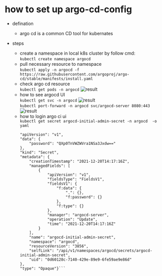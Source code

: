 # how to set up argo-cd-config

* defination
  * argo cd is a common CD tool for kubernates

* steps
  * create a namespace in local k8s cluster by follow cmd:
    </br> ``` kubectl create namespace argocd ```
  * pull necessary resource to namespace
    </br>``` kubectl apply -n argocd -f https://raw.githubusercontent.com/argoproj/argo-cd/stable/manifests/install.yaml ```
  * check argo cd resource
    </br>``` kubectl get pods -n argocd ```
     ![result](https://user-images.githubusercontent.com/6279298/146896505-bcead6e6-4078-4fd0-ac29-287ec4f0299a.png)
  * how to see argocd UI
    </br>```kubectl get svc -n argocd```
     ![result](https://user-images.githubusercontent.com/6279298/146896613-315f5aae-e7cd-42f7-8ebe-fd5ba90ac587.png)
    </br>```kubectl port-forward -n argocd svc/argocd-server 8080:443```
     ![result](https://user-images.githubusercontent.com/6279298/146896604-014cd48b-fbc2-4f8e-b68c-0ca801ebbdf9.png)
  * how to login argo ci ui
    </br>```kubectl get secret argocd-initial-admin-secret -n argocd  -o yaml```
    ```{
    "apiVersion": "v1",
    "data": {
        "password": "QXp0TnVWZWVra1NSa3Jxdw=="
    },
    "kind": "Secret",
    "metadata": {
        "creationTimestamp": "2021-12-20T14:17:16Z",
        "managedFields": [
            {
                "apiVersion": "v1",
                "fieldsType": "FieldsV1",
                "fieldsV1": {
                    "f:data": {
                        ".": {},
                        "f:password": {}
                    },
                    "f:type": {}
                },
                "manager": "argocd-server",
                "operation": "Update",
                "time": "2021-12-20T14:17:16Z"
            }
        ],
        "name": "argocd-initial-admin-secret",
        "namespace": "argocd",
        "resourceVersion": "3856",
        "selfLink": "/api/v1/namespaces/argocd/secrets/argocd-initial-admin-secret",
        "uid": "0d60128c-7140-429e-89e9-6fe59ae9e86d"
    },
    "type": "Opaque"}```